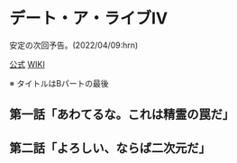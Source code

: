 # デート・ア・ライブⅣ

安定の次回予告。(2022/04/09:hrn)

[公式](https://date-a-live4th-anime.com/) 
[WIKI](https://ja.wikipedia.org/wiki/%E3%83%87%E3%83%BC%E3%83%88%E3%83%BB%E3%82%A2%E3%83%BB%E3%83%A9%E3%82%A4%E3%83%96) 

※ タイトルはBパートの最後

## 第一話「あわてるな。これは精霊の罠だ」

## 第二話「よろしい、ならば二次元だ」
